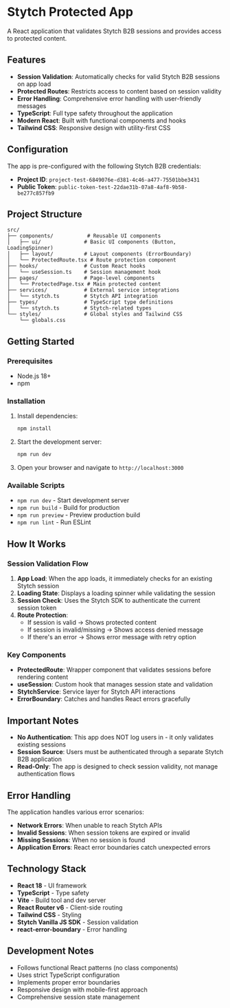# Stytch Protected App

A React application that validates Stytch B2B sessions and provides access to protected content.

## Features

- **Session Validation**: Automatically checks for valid Stytch B2B sessions on app load
- **Protected Routes**: Restricts access to content based on session validity
- **Error Handling**: Comprehensive error handling with user-friendly messages
- **TypeScript**: Full type safety throughout the application
- **Modern React**: Built with functional components and hooks
- **Tailwind CSS**: Responsive design with utility-first CSS

## Configuration

The app is pre-configured with the following Stytch B2B credentials:

- **Project ID**: `project-test-6849076e-d381-4c46-a477-75501bbe3431`
- **Public Token**: `public-token-test-22dae31b-07a8-4af8-9b58-be277c857fb9`

## Project Structure

```
src/
├── components/           # Reusable UI components
│   ├── ui/              # Basic UI components (Button, LoadingSpinner)
│   ├── layout/          # Layout components (ErrorBoundary)
│   └── ProtectedRoute.tsx # Route protection component
├── hooks/               # Custom React hooks
│   └── useSession.ts    # Session management hook
├── pages/               # Page-level components
│   └── ProtectedPage.tsx # Main protected content
├── services/            # External service integrations
│   └── stytch.ts        # Stytch API integration
├── types/               # TypeScript type definitions
│   └── stytch.ts        # Stytch-related types
└── styles/              # Global styles and Tailwind CSS
    └── globals.css
```

## Getting Started

### Prerequisites

- Node.js 18+ 
- npm

### Installation

1. Install dependencies:
   ```bash
   npm install
   ```

2. Start the development server:
   ```bash
   npm run dev
   ```

3. Open your browser and navigate to `http://localhost:3000`

### Available Scripts

- `npm run dev` - Start development server
- `npm run build` - Build for production
- `npm run preview` - Preview production build
- `npm run lint` - Run ESLint

## How It Works

### Session Validation Flow

1. **App Load**: When the app loads, it immediately checks for an existing Stytch session
2. **Loading State**: Displays a loading spinner while validating the session
3. **Session Check**: Uses the Stytch SDK to authenticate the current session token
4. **Route Protection**: 
   - If session is valid → Shows protected content
   - If session is invalid/missing → Shows access denied message
   - If there's an error → Shows error message with retry option

### Key Components

- **ProtectedRoute**: Wrapper component that validates sessions before rendering content
- **useSession**: Custom hook that manages session state and validation
- **StytchService**: Service layer for Stytch API interactions
- **ErrorBoundary**: Catches and handles React errors gracefully

## Important Notes

- **No Authentication**: This app does NOT log users in - it only validates existing sessions
- **Session Source**: Users must be authenticated through a separate Stytch B2B application
- **Read-Only**: The app is designed to check session validity, not manage authentication flows

## Error Handling

The application handles various error scenarios:

- **Network Errors**: When unable to reach Stytch APIs
- **Invalid Sessions**: When session tokens are expired or invalid
- **Missing Sessions**: When no session is found
- **Application Errors**: React error boundaries catch unexpected errors

## Technology Stack

- **React 18** - UI framework
- **TypeScript** - Type safety
- **Vite** - Build tool and dev server
- **React Router v6** - Client-side routing
- **Tailwind CSS** - Styling
- **Stytch Vanilla JS SDK** - Session validation
- **react-error-boundary** - Error handling

## Development Notes

- Follows functional React patterns (no class components)
- Uses strict TypeScript configuration
- Implements proper error boundaries
- Responsive design with mobile-first approach
- Comprehensive session state management